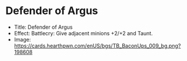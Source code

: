 # Defender of Argus
- Title:  Defender of Argus
- Effect:  Battlecry: Give adjacent minions +2/+2 and Taunt.
- Image:  https://cards.hearthpwn.com/enUS/bgs/TB_BaconUps_009_bg.png?198608

